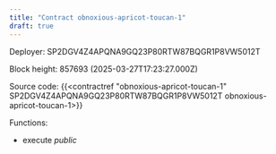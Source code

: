 ```yaml
---
title: "Contract obnoxious-apricot-toucan-1"
draft: true
---
```

Deployer: SP2DGV4Z4APQNA9GQ23P80RTW87BQGR1P8VW5012T


 



Block height: 857693 (2025-03-27T17:23:27.000Z)

Source code: {{<contractref "obnoxious-apricot-toucan-1" SP2DGV4Z4APQNA9GQ23P80RTW87BQGR1P8VW5012T obnoxious-apricot-toucan-1>}}

Functions:

* execute _public_
